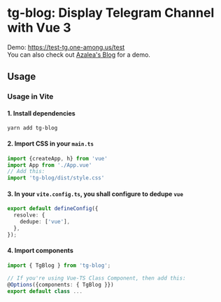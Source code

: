 # tg-blog: Display Telegram Channel with Vue 3

Demo: https://test-tg.one-among.us/test  
You can also check out [Azalea's Blog](https://aza.moe/life) for a demo.

## Usage

###  Usage in Vite

#### 1. Install dependencies

```
yarn add tg-blog
```

#### 2. Import CSS in your `main.ts`

```ts
import {createApp, h} from 'vue'
import App from './App.vue'
// Add this:
import 'tg-blog/dist/style.css'
```

#### 3. In your `vite.config.ts`, you shall configure to dedupe `vue`

```ts
export default defineConfig({
  resolve: {
    dedupe: ['vue'],
  },
});
```

#### 4. Import components

```ts
import { TgBlog } from 'tg-blog';

// If you're using Vue-TS Class Component, then add this:
@Options({components: { TgBlog }})
export default class ...
```

